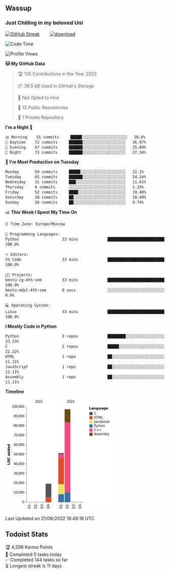 ## Wassup 
### Just Chilling in my beloved Uni 

<!--
-->

[![GitHub Streak](http://github-readme-streak-stats.herokuapp.com?user=archeoss&theme=shades-of-purple&hide_border=true&date_format=j%20M%5B%20Y%5D)](https://git.io/streak-stats)&nbsp;&nbsp;&nbsp;&nbsp;&nbsp;&nbsp;&nbsp;&nbsp;[![download](https://user-images.githubusercontent.com/68448737/147796309-d8b65b1d-4dde-40d9-b03a-2b42aaa6cd43.jpeg)
](https://bmstu.ru/)

<!--START_SECTION:waka-->
![Code Time](http://img.shields.io/badge/Code%20Time-0%20secs-blue)

![Profile Views](http://img.shields.io/badge/Profile%20Views-13-blue)

**🐱 My GitHub Data** 

> 🏆 135 Contributions in the Year 2022
 > 
> 📦 36.5 kB Used in GitHub's Storage 
 > 
> 🚫 Not Opted to Hire
 > 
> 📜 13 Public Repositories 
 > 
> 🔑 1 Private Repository 
 > 
**I'm a Night 🦉** 

```text
🌞 Morning    55 commits     █████░░░░░░░░░░░░░░░░░░░░   20.6% 
🌆 Daytime    72 commits     ██████░░░░░░░░░░░░░░░░░░░   26.97% 
🌃 Evening    67 commits     ██████░░░░░░░░░░░░░░░░░░░   25.09% 
🌙 Night      73 commits     ██████░░░░░░░░░░░░░░░░░░░   27.34%

```
📅 **I'm Most Productive on Tuesday** 

```text
Monday       59 commits     █████░░░░░░░░░░░░░░░░░░░░   22.1% 
Tuesday      65 commits     ██████░░░░░░░░░░░░░░░░░░░   24.34% 
Wednesday    31 commits     ███░░░░░░░░░░░░░░░░░░░░░░   11.61% 
Thursday     6 commits      ░░░░░░░░░░░░░░░░░░░░░░░░░   2.25% 
Friday       52 commits     ████░░░░░░░░░░░░░░░░░░░░░   19.48% 
Saturday     28 commits     ██░░░░░░░░░░░░░░░░░░░░░░░   10.49% 
Sunday       26 commits     ██░░░░░░░░░░░░░░░░░░░░░░░   9.74%

```


📊 **This Week I Spent My Time On** 

```text
⌚︎ Time Zone: Europe/Moscow

💬 Programming Languages: 
Python                   33 mins             █████████████████████████   100.0%

🔥 Editors: 
VS Code                  33 mins             █████████████████████████   100.0%

🐱‍💻 Projects: 
bmstu-cg-4th-sem         33 mins             █████████████████████████   100.0% 
bmstu-mdpl-4th-sem       0 secs              ░░░░░░░░░░░░░░░░░░░░░░░░░   0.0%

💻 Operating System: 
Linux                    33 mins             █████████████████████████   100.0%

```

**I Mostly Code in Python** 

```text
Python                   3 repos             ████████░░░░░░░░░░░░░░░░░   33.33% 
C                        2 repos             █████░░░░░░░░░░░░░░░░░░░░   22.22% 
HTML                     1 repo              ██░░░░░░░░░░░░░░░░░░░░░░░   11.11% 
JavaScript               1 repo              ██░░░░░░░░░░░░░░░░░░░░░░░   11.11% 
Assembly                 1 repo              ██░░░░░░░░░░░░░░░░░░░░░░░   11.11%

```


**Timeline**

![Chart not found](https://raw.githubusercontent.com/archeoss/archeoss/master/charts/bar_graph.png) 


 Last Updated on 21/06/2022 18:49:18 UTC
<!--END_SECTION:waka-->

## Todoist Stats

<!-- TODO-IST:START -->
🏆  4,598 Karma Points           
🌸  Completed 0 tasks today           
✅  Completed 144 tasks so far           
⏳  Longest streak is 11 days
<!-- TODO-IST:END -->
